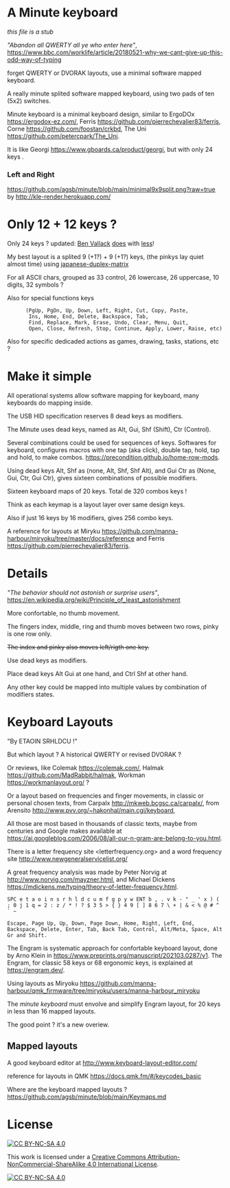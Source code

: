 # A Minute keyboard 

_this file is a stub_ 

_"Abandon all QWERTY all ye who enter here"_, https://www.bbc.com/worklife/article/20180521-why-we-cant-give-up-this-odd-way-of-typing

forget QWERTY or DVORAK layouts, use a minimal software mapped keyboard.

A really minute splited software mapped keyboard, using two pads of ten (5x2) switches.

Minute keyboard is a minimal keyboard design, similar to
 ErgoDOx <https://ergodox-ez.com/>, 
 Ferris <https://github.com/pierrechevalier83/ferris>, 
 Corne <https://github.com/foostan/crkbd>, 
 The Uni <https://github.com/petercpark/The_Uni>.
 
 It is like Georgi <https://www.gboards.ca/product/georgi>, but with only 24 keys . 
 
### Left and Right 

<https://github.com/agsb/minute/blob/main/minimal9x9split.png?raw=true> by <http://kle-render.herokuapp.com/>

# Only 12 + 12 keys ?

Only 24 keys ? updated: [Ben Vallack](https://www.youtube.com/watch?v=5RN_4PQ0j1A) [does](https://www.youtube.com/watch?v=UKfeJrRIcxw) with [less](https://www.youtube.com/watch?v=NAUxTR4vGys)!

My best layout is a splited 9 (+1?) + 9 (+1?) keys, (the pinkys lay quiet almost time) using [japanese-duplex-matrix](https://kbd.news/The-Japanese-duplex-matrix-1391.html)

For all ASCII chars, grouped as 33 control, 26 lowercase, 26 uppercase, 10 digits, 32 symbols ?

Also for special functions keys 
          
          (PgUp, PgDn, Up, Down, Left, Right, Cut, Copy, Paste, 
           Ins, Home, End, Delete, Backspace, Tab,
           Find, Replace, Mark, Erase, Undo, Clear, Menu, Quit, 
           Open, Close, Refresh, Stop, Continue, Apply, Lower, Raise, etc)  

Also for specific dedicaded actions as games, drawing, tasks, stations, etc ?

# Make it simple

All operational systems allow software mapping for keyboard, many keyboards do mapping inside.

The USB HID specification reserves 8 dead keys as modifiers.

The Minute uses dead keys, named as Alt, Gui, Shf (Shift), Ctr (Control).

Several combinations could be used for sequences of keys. Softwares for keyboard, configures macros with one tap (aka click), double tap, hold, tap and hold, to make combos. <https://precondition.github.io/home-row-mods>.

Using dead keys Alt, Shf as (none, Alt, Shf, Shf Alt), and Gui Ctr as (None, Gui, Ctr, Gui Ctr), gives sixteen combinations of possible modifiers.

Sixteen keyboard maps of 20 keys. Total de 320 combos keys !

Think as each keymap is a layout layer over same design keys.

Also if just 16 keys by 16 modifiers, gives 256 combo keys.

A reference for layouts at Miryku <https://github.com/manna-harbour/miryoku/tree/master/docs/reference> and  Ferris <https://github.com/pierrechevalier83/ferris>. 

# Details

_"The behavior should not astonish or surprise users"_, <https://en.wikipedia.org/wiki/Principle_of_least_astonishment>

More confortable, no thumb movement.

The fingers index, middle, ring and thumb moves between two rows, pinky is one row only.

~~The index and pinky also moves left/rigth one key.~~

Use dead keys as modifiers.

Place dead keys Alt Gui at one hand, and Ctrl Shf at other hand.

Any other key could be mapped into multiple values by combination of modifiers states.

# Keyboard Layouts

"By ETAOIN SRHLDCU !"

But which layout ? A historical QWERTY or revised DVORAK ?

Or reviews, like Colemak <https://colemak.com/>, Halmak <https://github.com/MadRabbit/halmak>, Workman <https://workmanlayout.org/> ?

Or a layout based on frequencies and finger movements, in classic or personal chosen texts, from Carpalx <http://mkweb.bcgsc.ca/carpalx/>, from Arensito <http://www.pvv.org/~hakonhal/main.cgi/keyboard>, 

All those are most based in thousands of classic texts, maybe from centuries and Google makes available at <https://ai.googleblog.com/2006/08/all-our-n-gram-are-belong-to-you.html>. 

There is a letter frequency site <letterfrequency.org> and a word frequency site <http://www.newgeneralservicelist.org/>

A great frequency analysis was made by Peter Norvig at <http://www.norvig.com/mayzner.html>, and Michael Dickens <https://mdickens.me/typing/theory-of-letter-frequency.html>.

    SPC e t a o i n s r h l d c u m f g p y w ENT b , . v k - " _ ' x ) ( ; 0 j 1 q = 2 : z / * ! ? $ 3 5 > { } 4 9 [ ] 8 6 7 \ + | & < % @ # ^ ` ~ 

    Escape, Page Up, Up, Down, Page Down, Home, Right, Left, End, Backspace, Delete, Enter, Tab, Back Tab, Control, Alt/Meta, Space, Alt Gr and Shift. 

The Engram is systematic approach for confortable keyboard layout, done by Arno Klein in <https://www.preprints.org/manuscript/202103.0287/v1>. The Engram, for classic 58 keys or 68 ergonomic keys, is explained at <https://engram.dev/>.

Using layouts as Miryoku <https://github.com/manna-harbour/qmk_firmware/tree/miryoku/users/manna-harbour_miryoku>

The _minute keyboard_ must envolve and simplify Engram layout, for 20 keys in less than 16 mapped layouts.

The good point ? it's a new overiew.

## Mapped layouts

A good keyboard editor at <http://www.keyboard-layout-editor.com/>

reference for layouts in QMK <https://docs.qmk.fm/#/keycodes_basic>

Where are the keyboard mapped layouts ? https://github.com/agsb/minute/blob/main/Keymaps.md

# License

[![CC BY-NC-SA 4.0][cc-by-nc-sa-shield]][cc-by-nc-sa]

This work is licensed under a
[Creative Commons Attribution-NonCommercial-ShareAlike 4.0 International License][cc-by-nc-sa].

[![CC BY-NC-SA 4.0][cc-by-nc-sa-image]][cc-by-nc-sa]

[cc-by-nc-sa]: http://creativecommons.org/licenses/by-nc-sa/4.0/
[cc-by-nc-sa-image]: https://licensebuttons.net/l/by-nc-sa/4.0/88x31.png
[cc-by-nc-sa-shield]: https://img.shields.io/badge/License-CC%20BY--NC--SA%204.0-lightgrey.svg

